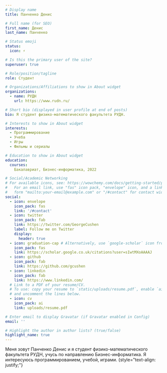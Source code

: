 ```yaml
---
# Display name
title: Панченко Денис

# Full name (for SEO)
first_name: Денис
last_name: Панченко

# Status emoji
status:
  icon: ⚡

# Is this the primary user of the site?
superuser: true

# Role/position/tagline
role: Студент

# Organizations/Affiliations to show in About widget
organizations:
  - name: РУДН
    url: https://www.rudn.ru/

# Short bio (displayed in user profile at end of posts)
bio: Я студент физико-математического факультета РУДН.

# Interests to show in About widget
interests:
  - Программирование
  - Учеба
  - Игры
  - Фильмы и сериалы

# Education to show in About widget
education:
  courses:
    Бакалавриат, Бизнес-информатика, 2022

# Social/Academic Networking
# For available icons, see: https://wowchemy.com/docs/getting-started/page-builder/#icons
#   For an email link, use "fas" icon pack, "envelope" icon, and a link in the
#   form "mailto:your-email@example.com" or "/#contact" for contact widget.
social:
  - icon: envelope
    icon_pack: fas
    link: '/#contact'
  - icon: twitter
    icon_pack: fab
    link: https://twitter.com/GeorgeCushen
    label: Follow me on Twitter
    display:
      header: true
  - icon: graduation-cap # Alternatively, use `google-scholar` icon from `ai` icon pack
    icon_pack: fas
    link: https://scholar.google.co.uk/citations?user=sIwtMXoAAAAJ
  - icon: github
    icon_pack: fab
    link: https://github.com/gcushen
  - icon: linkedin
    icon_pack: fab
    link: https://www.linkedin.com/
  # Link to a PDF of your resume/CV.
  # To use: copy your resume to `static/uploads/resume.pdf`, enable `ai` icons in `params.yaml`,
  # and uncomment the lines below.
  - icon: cv
    icon_pack: ai
    link: uploads/resume.pdf

# Enter email to display Gravatar (if Gravatar enabled in Config)
email: ''

# Highlight the author in author lists? (true/false)
highlight_name: true
---
```


Меня зовут Панченко Денис и я студент физико-математического факультета РУДН, учусь по направлению Бизнес-информатика. Я интересуюсь программированием, учебой, играми. 
{style="text-align: justify;"}
